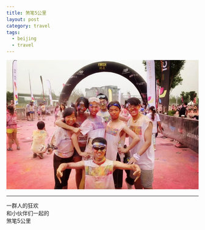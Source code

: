 ```yaml
---
title: 煞笔5公里
layout: post
category: travel
tags:
  - beijing
  - travel
---
```


![Color-Run](/media/image/2014/color-run.jpg)  

---

一群人的狂欢  
和小伙伴们一起的  
煞笔5公里  

